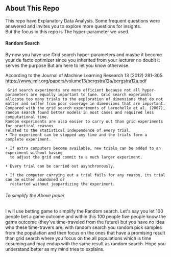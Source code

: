 ## About This Repo

This repo have Explanatory Data Analysis. Some frequent questions were answered and invites you to explore more questions for insights.  
But  the focus in this repo is The hyper-parameter we used.  

#### Random Search
By now you have use Grid search hyper-parameters and maybe it become your de facto optimizer since you inherited from your lecturer no doublt it serves the purpose But am here to let you know otherwise.

According to the Journal of Machine Learning Research 13 (2012) 281-305. https://www.jmlr.org/papers/volume13/bergstra12a/bergstra12a.pdf

     Grid search experiments are more efficient because not all hyper-parameters are equally important to tune. Grid search experimnts allocote too many trials to the exploration of dimensions that do not matter and suffer from poor coverage in dimensions that are important. Compared with the grid search experiments of Larochelle et al. (2007), random search found better models in most cases and required less computational time.
    Random experiments are also easier to carry out than grid experiments for practical reasons
    related to the statistical independence of every trial.
    • The experiment can be stopped any time and the trials form a complete experiment.
    
    • If extra computers become available, new trials can be added to an experiment without having
      to adjust the grid and commit to a much larger experiment.
      
    • Every trial can be carried out asynchronously.
    
    • If the computer carrying out a trial fails for any reason, its trial can be either abandoned or
      restarted without jeopardizing the experiment.

###### To simplify the Above paper
I will use betting game to simplify the Random search.
Let's say you let 100 people bet a game outcome and within this 100 people five people know the game outcome (they've time-traveled from the future) but you have no idea who these time-travers are. with random search you random pick samples from the population and then focus on the ones that have a promising result than grid search where you focus on the all populations which is time cosuming and may endup with the same result as random search. Hope you understand better as my mind tries to explains.



